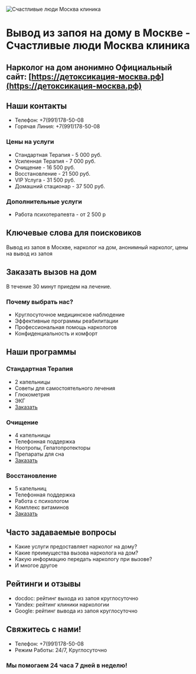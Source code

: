 ![Счастливые люди Москва клиника](https://xn----7sbbhhgvbpbdxth2bhg2f2i.xn--p1ai/wp-content/uploads/2023/08/fotoshop.png)

# Вывод из запоя на дому в Москве - Счастливые люди Москва клиника

## Нарколог на дом анонимно  Официальный сайт: [https://детоксикация-москва.рф](https://детоксикация-москва.рф)

## Наши контакты
- Телефон: +7(991)178-50-08
- Горячая Линия: +7(991)178-50-08



### Цены на услуги
- Стандартная Терапия - 5 000 руб.
- Усиленная Терапия - 7 000 руб.
- Очищение - 16 500 руб.
- Восстановление - 21 500 руб.
- VIP Услуга - 31 500 руб.
- Домашний стационар - 37 500 руб.

### Дополнительные услуги
- Работа психотерапевта - от 2 500 р

## Ключевые слова для поисковиков
Вывод из запоя в Москве, нарколог на дом, анонимный нарколог, цены на вывод из запоя


## Заказать вызов на дом
В течение 30 минут приедем на лечение.

### Почему выбрать нас?
- Круглосуточное медицинское наблюдение
- Эффективные программы реабилитации
- Профессиональная помощь наркологов
- Конфиденциальность и комфорт

## Наши программы
### Стандартная Терапия
- 2 капельницы
- Советы для самостоятельного лечения
- Глюкометрия
- ЭКГ
- [Заказать](#)

### Очищение
- 4 капельницы
- Телефонная поддержка
- Ноотропы, Гепатопротекторы
- Препараты для сна
- [Заказать](#)

### Восстановление
- 5 капельниц
- Телефонная поддержка
- Работа с психологом
- Комплекс витаминов
- [Заказать](#)

## Часто задаваемые вопросы
- Какие услуги предоставляет нарколог на дому?
- Какие преимущества вызова нарколога на дом?
- Какую информацию передать наркологу при вызове?
- И многое другое

## Рейтинги и отзывы
- docdoc: рейтинг выхода из запоя круглосуточно
- Yandex: рейтинг клиники наркологии
- Google: рейтинг вывода из запоя круглосуточно

## Свяжитесь с нами!
- Телефон: +7(991)178-50-08
- Режим Работы: 24/7, Круглосуточно

### Мы помогаем 24 часа 7 дней в неделю!
